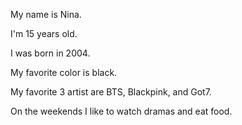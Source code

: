 My name is Nina.

I'm 15 years old.

I was born in 2004.

My favorite color is black.

My favorite 3 artist are BTS, Blackpink, and Got7.

On the weekends I like to watch dramas and eat food.

